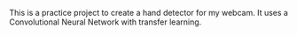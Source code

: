 This is a practice project to create a hand detector for my webcam. It uses a Convolutional Neural Network with transfer learning.